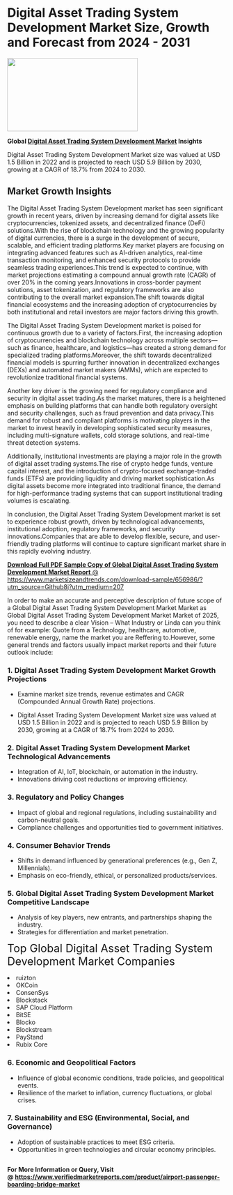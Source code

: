 <H1>Digital Asset Trading System Development Market Size, Growth and Forecast from 2024 - 2031</H1><img class="aligncenter size-medium wp-image-584254" src="https://thirdeyenews.in/wp-content/uploads/2024/09/Global-Market-Research-300x168.jpeg" alt="" width="300" height="168" /><p><strong>Global&nbsp;<a href="https://www.marketsizeandtrends.com/download-sample/656986/?utm_source=Github8j?utm_medium=207">Digital Asset Trading System Development Market</a> Insights</strong></p><p>Digital Asset Trading System Development Market size was valued at USD 1.5 Billion in 2022 and is projected to reach USD 5.9 Billion by 2030, growing at a CAGR of 18.7% from 2024 to 2030.</p><p><h2>Market Growth Insights</h2> <p>The Digital Asset Trading System Development market has seen significant growth in recent years, driven by increasing demand for digital assets like cryptocurrencies, tokenized assets, and decentralized finance (DeFi) solutions.With the rise of blockchain technology and the growing popularity of digital currencies, there is a surge in the development of secure, scalable, and efficient trading platforms.Key market players are focusing on integrating advanced features such as AI-driven analytics, real-time transaction monitoring, and enhanced security protocols to provide seamless trading experiences.This trend is expected to continue, with market projections estimating a compound annual growth rate (CAGR) of over 20% in the coming years.Innovations in cross-border payment solutions, asset tokenization, and regulatory frameworks are also contributing to the overall market expansion.The shift towards digital financial ecosystems and the increasing adoption of cryptocurrencies by both institutional and retail investors are major factors driving this growth.</p> <p><a href="sample-link"></a></p> <p>The Digital Asset Trading System Development market is poised for continuous growth due to a variety of factors.First, the increasing adoption of cryptocurrencies and blockchain technology across multiple sectors—such as finance, healthcare, and logistics—has created a strong demand for specialized trading platforms.Moreover, the shift towards decentralized financial models is spurring further innovation in decentralized exchanges (DEXs) and automated market makers (AMMs), which are expected to revolutionize traditional financial systems.</p> <p>Another key driver is the growing need for regulatory compliance and security in digital asset trading.As the market matures, there is a heightened emphasis on building platforms that can handle both regulatory oversight and security challenges, such as fraud prevention and data privacy.This demand for robust and compliant platforms is motivating players in the market to invest heavily in developing sophisticated security measures, including multi-signature wallets, cold storage solutions, and real-time threat detection systems.</p> <p>Additionally, institutional investments are playing a major role in the growth of digital asset trading systems.The rise of crypto hedge funds, venture capital interest, and the introduction of crypto-focused exchange-traded funds (ETFs) are providing liquidity and driving market sophistication.As digital assets become more integrated into traditional finance, the demand for high-performance trading systems that can support institutional trading volumes is escalating.</p> <p>In conclusion, the Digital Asset Trading System Development market is set to experience robust growth, driven by technological advancements, institutional adoption, regulatory frameworks, and security innovations.Companies that are able to develop flexible, secure, and user-friendly trading platforms will continue to capture significant market share in this rapidly evolving industry.</p> <p><a href="more-link"></p><p><span class=""><strong>Download Full PDF Sample Copy of Global Digital Asset Trading System Development Market Report</strong> @ <a href="https://www.marketsizeandtrends.com/download-sample/656986/?utm_source=Github8j?utm_medium=207" target="_blank">https://www.marketsizeandtrends.com/download-sample/656986/?utm_source=Github8j?utm_medium=207</a></span></p><p>In order to make an accurate and perceptive description of future scope of a Global&nbsp;Digital Asset Trading System Development Market Market as Global&nbsp;Digital Asset Trading System Development Market Market of 2025, you need to describe a clear Vision &ndash; What Industry or Linda can you think of for example: Quote from a Technology, healthcare, automotive, renewable energy, name the market you are Reffering to.However, some general trends and factors usually impact market reports and their future outlook include:</p><h3>1.&nbsp;<strong>Digital Asset Trading System Development Market Growth Projections</strong></h3><ul><li>Examine market size trends, revenue estimates and CAGR (Compounded Annual Growth Rate) projections.</li><li><p>Digital Asset Trading System Development Market size was valued at USD 1.5 Billion in 2022 and is projected to reach USD 5.9 Billion by 2030, growing at a CAGR of 18.7% from 2024 to 2030.</p></li></ul><h3>2.&nbsp;<strong>Digital Asset Trading System Development Market Technological Advancements</strong></h3><ul><li>Integration of AI, IoT, blockchain, or automation in the industry.</li><li>Innovations driving cost reductions or improving efficiency.</li></ul><h3>3.&nbsp;<strong>Regulatory and Policy Changes</strong></h3><ul><li>Impact of global and regional regulations, including sustainability and carbon-neutral goals.</li><li>Compliance challenges and opportunities tied to government initiatives.</li></ul><h3>4.&nbsp;<strong>Consumer Behavior Trends</strong></h3><ul><li>Shifts in demand influenced by generational preferences (e.g., Gen Z, Millennials).</li><li>Emphasis on eco-friendly, ethical, or personalized products/services.</li></ul><h3>5.&nbsp;<strong>Global Digital Asset Trading System Development Market Competitive Landscape</strong></h3><ul><li>Analysis of key players, new entrants, and partnerships shaping the industry.</li><li>Strategies for differentiation and market penetration.</li></ul><p data-pm-slice="1 1 []"><span style="color: inherit; font-family: inherit; font-size: 25px;">Top Global Digital Asset Trading System Development Market Companies</span></p><div class="" data-test-id=""><p><li>ruizton</li><li> OKCoin</li><li> ConsenSys</li><li> Blockstack</li><li> SAP Cloud Platform</li><li> BitSE</li><li> Blocko</li><li> Blockstream</li><li> PayStand</li><li> Rubix Core</li></p></div><h3>6.&nbsp;<strong>Economic and Geopolitical Factors</strong></h3><ul><li>Influence of global economic conditions, trade policies, and geopolitical events.</li><li>Resilience of the market to inflation, currency fluctuations, or global crises.</li></ul><h3>7.&nbsp;<strong>Sustainability and ESG (Environmental, Social, and Governance)</strong></h3><ul><li>Adoption of sustainable practices to meet ESG criteria.</li><li>Opportunities in green technologies and circular economy principles.</li></ul><h2><strong style="font-size: 14px;">For More Information or Query, Visit @&nbsp;</strong><a style="background-color: #ffffff; font-size: 14px;" href="https://www.marketsizeandtrends.com/report/digital-asset-trading-system-development-market/" target="_blank">https://www.verifiedmarketreports.com/product/airport-passenger-boarding-bridge-market</a></h2>